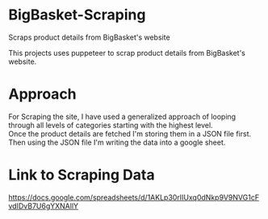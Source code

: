 # BigBasket-Scraping
Scraps product details from BigBasket's website

This projects uses puppeteer to scrap product details from BigBasket's website.<br>

# Approach
For Scraping the site, I have used a generalized approach of looping through all levels of categories starting with the highest level.<br>
Once the product details are fetched I'm storing them in a JSON file first.<br>
Then using the JSON file I'm writing the data into a google sheet.

# Link to Scraping Data
https://docs.google.com/spreadsheets/d/1AKLp30rIIUxq0dNkp9V9NVG1cFvdIDvB7U6gYXNAllY
